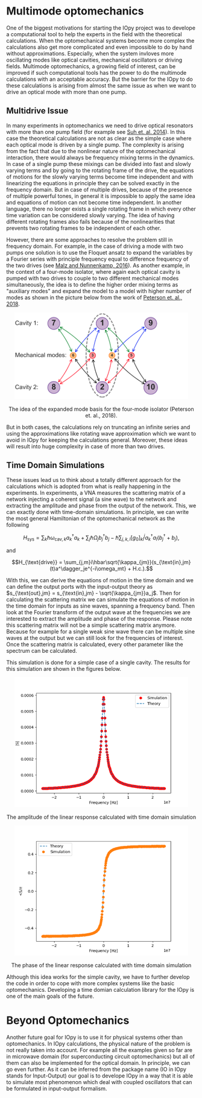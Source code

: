 # Multimode optomechanics
One of the biggest motivations for starting the IOpy project was to develope a computational tool to help the experts in the field with the theoretical calculations. When the optomechanical systems become more complex the calculations also get more complicated and even impossible to do by hand without approximations. Especially, when the system invloves more oscillating modes like optical cavities, mechanical oscillators or driving fields. Multimode optomechanics, a growing field of interest, can be improved if such computational tools has the power to do the multimode calculations with an acceptable accuracy. But the barrier for the IOpy to do these calculations is arising from almost the same issue as when we want to drive an optical mode with more than one pump.

## Multidrive Issue
In many experiments in optomechanics we need to drive optical resonators with more than one pump field (for example see [Suh et. al. 2014](http://science.sciencemag.org/content/344/6189/1262)). In this case the theoretical calculations are not as clear as the simple case where each optical mode is driven by a single pump. The complexity is arising from the fact that due to the nonlinear nature of the optomechanical interaction, there would always be frequency mixing terms in the dynamics. In case of a single pump these mixings can be divided into fast and slowly varying terms and by going to the rotating frame of the drive, the equations of motions for the slowly varying terms become time independent and with linearizing the equations in principle they can be solved exactly in the frequency domain. But in case of multiple drives, because of the presence of multiple powerful tones, in general it is impossible to apply the same idea and equations of motion can not become time independent. In another language, there no longer exists a single rotating frame in which every other time variation can be considered slowly varying. The idea of having different rotating frames also fails because of the nonlinearities that prevents two rotating frames to be independent of each other.

However, there are some approaches to resolve the problem still in frequency domain. For example, in the case of driving a mode with two pumps one solution is to use the Floquet ansatz to expand the variables by a Fourier series with principle frequency equal to difference frequency of the two drives (see [Malz and Nunnenkamp, 2016](https://journals.aps.org/pra/abstract/10.1103/PhysRevA.94.023803)). As another example, in the context of a four-mode isolator, where again each optical cavity is pumped with two drives to couple to two different mechanical modes simultaneously, the idea is to define the higher order mixing terms as "auxiliary modes" and expand the model to a model with higher number of modes as shown in the picture below from the work of [Peterson et. al., 2018](https://journals.aps.org/prx/abstract/10.1103/PhysRevX.7.031001).

<!--
![The idea of the expanded mode basis for the four-mode isolator (Peterson et. al., 2018).](auxmodes.png){width=400 .center}
-->



<p align="center">
  <img width="460" src="https://github.com/nicksauerwein/IOpy/blob/master/docs/docs/auxmodes.png?raw=true">
    <p align = "center">
        The idea of the expanded mode basis for the four-mode isolator (Peterson et. al., 2018).
    </p>
</p>


But in both cases, the calculations rely on truncating an infinite series and using the approximations like rotating wave approximation which we want to avoid in IOpy for keeping the calculations general. Moreover, these ideas will result into huge complexity in case of more than two drives.

## Time Domain Simulations
These issues lead us to think about a totally different approach for the calculations which is adopted from what is really happening in the experiments. In experiments, a VNA measures the scattering matrix of a network injecting a coherent signal (a sine wave) to the network and extracting the amplitude and phase from the output of the network. This, we can exactly done with time-domain simulations. In principle, we can write the most general Hamiltonian of the optomechanical network as the following

$$H_{\text{sys}} = \sum_k \hbar\omega_{\text{cav},k}a^{\dagger}_ka_k + \sum_j \hbar\Omega_jb^{\dagger}_jb_j -\hbar\sum_{j,k,l}[g_0]_{kl}^ja^\dagger_ka_l(b^\dagger_j+b_j),$$

and

$$H_{\text{drive}} = \sum_{j,m}i\hbar\sqrt{\kappa_{jm}}(s_{\text{in},jm}(t)a^\dagger_je^{-i\omega_mt} + H.c.).$$

With this, we can derive the equations of motion in the time domain and we can define the output ports with the input-output theory as $s_{\text{out},jm} = s_{\text{in},jm} - \sqrt{\kappa_{jm}}a_j$. Then for calculating the scattering matrix we can simulate the equations of motion in the time domain for inputs as sine waves, spanning a frequency band. Then look at the Fourier transform of the output wave at the frequencies we are interested to extract the amplitude and phase of the response. Please note this scattering matrix will not be a simple scattering matrix anymore. Because for example for a single weak sine wave there can be multiple sine waves at the output but we can still look for the frequencies of interest. Once the scattering matrix is calculated, every other parameter like the spectrum can be calculated.

This simulation is done for a simple case of a single cavity. <!--To see the full code go to [TimeDomain - SimpleCavity](http://localhost:8888/notebooks/IOpy/iopy/Time%20Domain/TimeDomain%20-%20SimpleCavity.ipynb). -->The results for this simulation are shown in the figures below.

<!--
![The amplitude of the linear response calculated with time domain simulation](time/amp.png){width=460 .center}
\begin{figure}[!h]
\caption{The amplitude of the linear response calculated with time domain simulation}
\end{figure}

![The phase of the linear response calculated with time domain simulation](time/phase.png){width=460 .center}
\begin{figure}[!h]
\caption{The amplitude of the linear response calculated with time domain simulation}
\end{figure}
-->


<p align="center">
  <img width="460" src="https://github.com/nicksauerwein/IOpy/blob/master/docs/docs/time/amp.png?raw=true">
    <p align = "center">
        The amplitude of the linear response calculated with time domain simulation
    </p>
</p>

<p align="center">
  <img width="460" src="https://github.com/nicksauerwein/IOpy/blob/master/docs/docs/time/phase.png?raw=true">
    <p align = "center">
        The phase of the linear response calculated with time domain simulation
    </p>
</p>


Although this idea works for the simple cavity, we have to further develop the code in order to cope with more complex systems like the basic optomechanics. Developing a time domian calculation library for the IOpy is one of the main goals of the future.

# Beyond Optomechanics

Another future goal for IOpy is to use it for physical systems other than optomechanics. In IOpy calculations, the physical nature of the problem is not really taken into account. For example all the examples given so far are in microwave domain (for superconducting circuit optomechanics) but all of them can also be implemented for the optical domain. In principle, we can go even further. As it can be inferred from the package name (IO in IOpy stands for Input-Output) our goal is to develope IOpy in a way that it is able to simulate most phenomenon which deal with coupled oscillators that can be formulated in input-output formalism.

